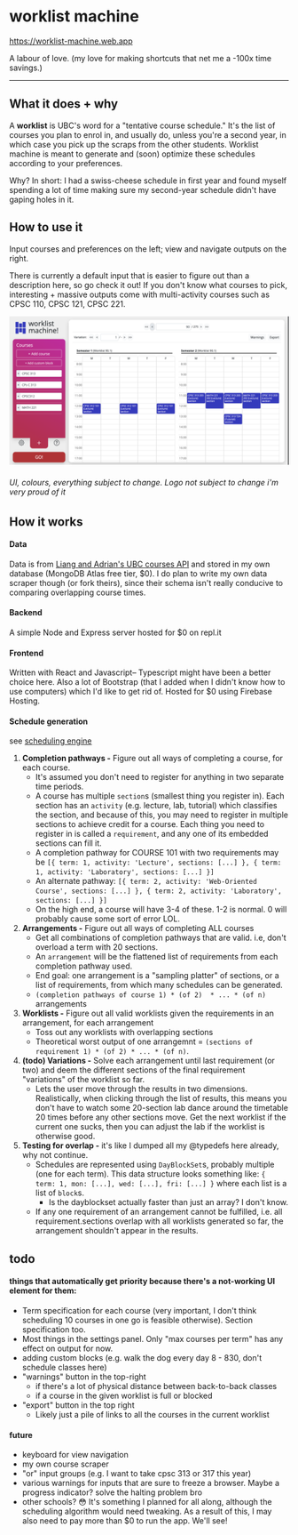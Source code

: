 # worklist machine
https://worklist-machine.web.app

A labour of love. (my love for making shortcuts that net me a -100x time savings.)

---

## What it does + why
A **worklist** is UBC's word for a "tentative course schedule." It's the list of courses you plan to enrol in, and usually do, unless you're a second year, in which case you pick up the scraps from the other students. Worklist machine is meant to generate and (soon) optimize these schedules according to your preferences.

Why? In short: I had a swiss-cheese schedule in first year and found myself spending a lot of time making sure my second-year schedule didn't have gaping holes in it.


## How to use it
Input courses and preferences on the left; view and navigate outputs on the right. 

There is currently a default input that is easier to figure out than a description here, so go check it out! If you don't know what courses to pick, interesting + massive outputs come with multi-activity courses such as CPSC 110, CPSC 121, CPSC 221. 

![demo image](./readme-files/demo-2021-aug-22.png)
###### UI, colours, everything subject to change. Logo not subject to change i'm very proud of it

## How it works

#### Data
Data is from [Liang and Adrian's UBC courses API](https://docs.ubccourses.com/) and stored in my own database (MongoDB Atlas free tier, $0). I do plan to write my own data scraper though (or fork theirs), since their schema isn't really conducive to comparing overlapping course times.

#### Backend
A simple Node and Express server hosted for $0 on repl.it

#### Frontend
Written with React and Javascript– Typescript might have been a better choice here. Also a lot of Bootstrap (that I added when I didn't know how to use computers) which I'd like to get rid of. Hosted for $0 using Firebase Hosting. 

#### Schedule generation
see [scheduling engine](./client/src/scheduling-engine.js)

1. **Completion pathways -** Figure out all ways of completing a course, for each course.
    - It's assumed you don't need to register for anything in two separate time periods.
    - A course has multiple `section`s (smallest thing you register in). Each section has an `activity` (e.g. lecture, lab, tutorial) which classifies the section, and because of this, you may need to register in multiple sections to achieve credit for a course. Each thing you need to register in is called a `requirement`, and any one of its embedded sections can fill it.
    - A completion pathway for COURSE 101 with two requirements may be `[{ term: 1, activity: 'Lecture', sections: [...] }, { term: 1, activity: 'Laboratory', sections: [...] }]`
    - An alternate pathway: `[{ term: 2, activity: 'Web-Oriented Course', sections: [...] }, { term: 2, activity: 'Laboratory', sections: [...] }]`
    - On the high end, a course will have 3-4 of these. 1-2 is normal. 0 will probably cause some sort of error LOL.
2. **Arrangements -** Figure out all ways of completing ALL courses
    - Get all combinations of completion pathways that are valid. i.e, don't overload a term with 20 sections.
    - An `arrangement` will be the flattened list of requirements from each completion pathway used.
    - End goal: one arrangement is a "sampling platter" of sections, or a list of requirements, from which many schedules can be generated.
    - `(completion pathways of course 1) * (of 2)  * ... * (of n)` arrangements
3. **Worklists -** Figure out all valid worklists given the requirements in an arrangement, for each arrangement
    - Toss out any worklists with overlapping sections
    - Theoretical worst output of one arrangemnt = `(sections of requirement 1) * (of 2) * ... * (of n)`.
4. **(todo) Variations -** Solve each arrangement until last requirement (or two) and deem the different sections of the final requirement "variations" of the worklist so far.
    - Lets the user move through the results in two dimensions. Realistically, when clicking through the list of results, this means you don't have to watch some 20-section lab dance around the timetable 20 times before any other sections move. Get the next worklist if the current one sucks, then you can adjust the lab if the worklist is otherwise good.
0. **Testing for overlap -** it's like I dumped all my @typedefs here already, why not continue. 
    - Schedules are represented using `DayBlockSet`s, probably multiple (one for each term). This data structure looks something like: `{ term: 1, mon: [...], wed: [...], fri: [...] }` where each list is a list of `block`s. 
      - Is the dayblockset actually faster than just an array? I don't know. 
    - If any one requirement of an arrangement cannot be fulfilled, i.e. all requirement.sections overlap with all worklists generated so far, the arrangement shouldn't appear in the results.

## todo

#### things that automatically get priority because there's a not-working UI element for them:
- Term specification for each course (very important, I don't think scheduling 10 courses in one go is feasible otherwise). Section specification too.
- Most things in the settings panel. Only "max courses per term" has any effect on output for now.
- adding custom blocks (e.g. walk the dog every day 8 - 830, don't schedule classes here)
- "warnings" button in the top-right 
  - if there's a lot of physical distance between back-to-back classes
  - if a course in the given worklist is full or blocked
- "export" button in the top right
  - Likely just a pile of links to all the courses in the current worklist

#### future
- keyboard for view navigation
- my own course scraper
- "or" input groups (e.g. I want to take cpsc 313 or 317 this year)
- various warnings for inputs that are sure to freeze a browser. Maybe a progress indicator? solve the halting problem bro
- other schools? 😳  It's something I planned for all along, although the scheduling algorithm would need tweaking. As a result of this, I may also need to pay more than $0 to run the app. We'll see!